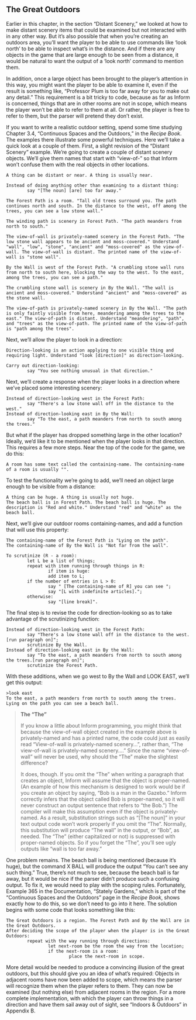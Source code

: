 ## The Great Outdoors

Earlier in this chapter, in the section “Distant Scenery,” we looked at how to make distant scenery items that could be examined but not interacted with in any other way. But it’s also possible that when you’re creating an outdoors area, you’ll want the player to be able to use commands like ‘look north’ to be able to inspect what’s in the distance. And if there are any objects in the game that are large enough to be seen from a distance, it would be natural to want the output of a ‘look north’ command to mention them.

In addition, once a large object has been brought to the player’s attention in this way, you might want the player to be able to examine it, even if the result is something like, “Professor Plum is too far away for you to make out any detail.” This requirement is a bit tricky to code, because as far as Inform is concerned, things that are in other rooms are not in scope, which means the player won’t be able to refer to them at all. Or rather, the player is free to refer to them, but the parser will pretend they don’t exist.

If you want to write a realistic outdoor setting, spend some time studying Chapter 3.4, “Continuous Spaces and the Outdoors,” in the _Recipe Book_. The examples there illustrate some powerful techniques. Here we’ll take a quick look at a couple of them. First, a slight revision of the “Distant Scenery” example. We’re going to create a couple of distant scenery objects. We’ll give them names that start with “view-of-” so that Inform won’t confuse them with the real objects in other locations.

```inform7
A thing can be distant or near. A thing is usually near.

Instead of doing anything other than examining to a distant thing:
        say "[The noun] [are] too far away."

The Forest Path is a room. "Tall old trees surround you. The path continues north and south. In the distance to the west, off among the trees, you can see a low stone wall."

The winding path is scenery in Forest Path. "The path meanders from north to south."

The view-of-wall is privately-named scenery in the Forest Path. "The low stone wall appears to be ancient and moss-covered." Understand "wall", "low", "stone", "ancient" and "moss-covered" as the view-of-wall. The view-of-wall is distant. The printed name of the view-of-wall is "stone wall".

By the Wall is west of the Forest Path. "A crumbling stone wall runs from north to south here, blocking the way to the west. To the east, among the trees, you can see a path."

The crumbling stone wall is scenery in By the Wall. "The wall is ancient and moss-covered." Understand "ancient" and "moss-covered" as the stone wall.

The view-of-path is privately-named scenery in By the Wall. "The path is only faintly visible from here, meandering among the trees to the east." The view-of-path is distant. Understand "meandering", "path", and "trees" as the view-of-path. The printed name of the view-of-path is "path among the trees".
```

Next, we’ll allow the player to look in a direction:

```inform7
Direction-looking is an action applying to one visible thing and requiring light. Understand "look [direction]" as direction-looking.

Carry out direction-looking:
        say "You see nothing unusual in that direction."
```

Next, we’ll create a response when the player looks in a direction where we’ve placed some interesting scenery:

```inform7
Instead of direction-looking west in the Forest Path:
        say "There's a low stone wall off in the distance to the west."
Instead of direction-looking east in By the Wall:
        say "To the east, a path meanders from north to south among the trees."
```

But what if the player has dropped something large in the other location? Ideally, we’d like it to be mentioned when the player looks in that direction. This requires a few more steps. Near the top of the code for the game, we do this:

```inform7
A room has some text called the containing-name. The containing-name of a room is usually "".
```

To test the functionality we’re going to add, we’ll need an object large enough to be visible from a distance:

```inform7
A thing can be huge. A thing is usually not huge.
The beach ball is in Forest Path. The beach ball is huge. The description is "Red and white." Understand "red" and "white" as the beach ball.
```

Next, we’ll give our outdoor rooms containing-names, and add a function that will use this property:

```inform7
The containing-name of the Forest Path is "Lying on the path".
The containing-name of By the Wall is "Not far from the wall".

To scrutinize (R - a room):
        let L be a list of things;
        repeat with item running through things in R:
                if item is huge:
                add item to L;
        if the number of entries in L > 0:
                say " [The containing-name of R] you can see ";
                say "[L with indefinite articles].";
        otherwise:
                say "[line break]".
```

The final step is to revise the code for direction-looking so as to take advantage of the scrutinizing function:

```inform7
Instead of direction-looking west in the Forest Path:
        say "There's a low stone wall off in the distance to the west.[run paragraph on]";
        scrutinize By the Wall.
Instead of direction-looking east in By the Wall:
        say "To the east, a path meanders from north to south among the trees.[run paragraph on]";
        scrutinize the Forest Path.
```

With these additions, when we go west to By the Wall and LOOK EAST, we’ll get this output:

```
>look east
To the east, a path meanders from north to south among the trees. Lying on the path you can see a beach ball.
```

> **The “The”**
>
>If you know a little about Inform programming, you might think that because the view-of-wall object created in the example above is privately-named and has a printed name, the code could just as easily read “View-of-wall is privately-named scenery...”, rather than, “The view-of-wall is privately-named scenery....” Since the name “view-of-wall” will never be used, why should the “The” make the slightest difference?
>
>It does, though. If you omit the “The” when writing a paragraph that creates an object, Inform will assume that the object is proper-named. (An example of how this mechanism is designed to work would be if you create an object by saying, “Bob is a man in the Gazebo.” Inform correctly infers that the object called Bob is proper-named, so it will never construct an output sentence that refers to “the Bob.”) The compiler will make this assumption even if the object is privately-named. As a result, substitution strings such as “[The noun]” in your text output code won’t work properly if you omit the “The”. Normally, this substitution will produce “The wall” in the output, or “Bob”, as needed. The “The” (either capitalized or not) is suppressed with proper-named objects. So if you forget the “The”, you’ll see ugly outputs like “wall is too far away.”

One problem remains. The beach ball is being mentioned (because it’s huge), but the command X BALL will produce the output “You can’t see any such thing.” True, there’s not much to see, because the beach ball is far away, but it would be nice if the parser didn’t produce such a confusing output. To fix it, we would need to play with the scoping rules. Fortunately, Example 365 in the Documentation, “Stately Gardens,” which is part of the “Continuous Spaces and the Outdoors” page in the _Recipe Book_, shows exactly how to do this, so we don’t need to go into it here. The solution begins with some code that looks something like this:

```inform7
The Great Outdoors is a region. The Forest Path and By the Wall are in the Great Outdoors.
After deciding the scope of the player when the player is in the Great Outdoors:
        repeat with the way running through directions:
                let next-room be the room the way from the location;
                if the next-room is a room:
                        place the next-room in scope.
```

More detail would be needed to produce a convincing illusion of the great outdoors, but this should give you an idea of what’s required: Objects in adjacent rooms have now been added to scope, which means the parser will recognize them when the player refers to them. They can now be examined (but nothing else) from adjacent rooms in the region. For a more complete implementation, with which the player can throw things in a direction and have them sail away out of sight, see “Indoors &amp; Outdoors” in Appendix B.
